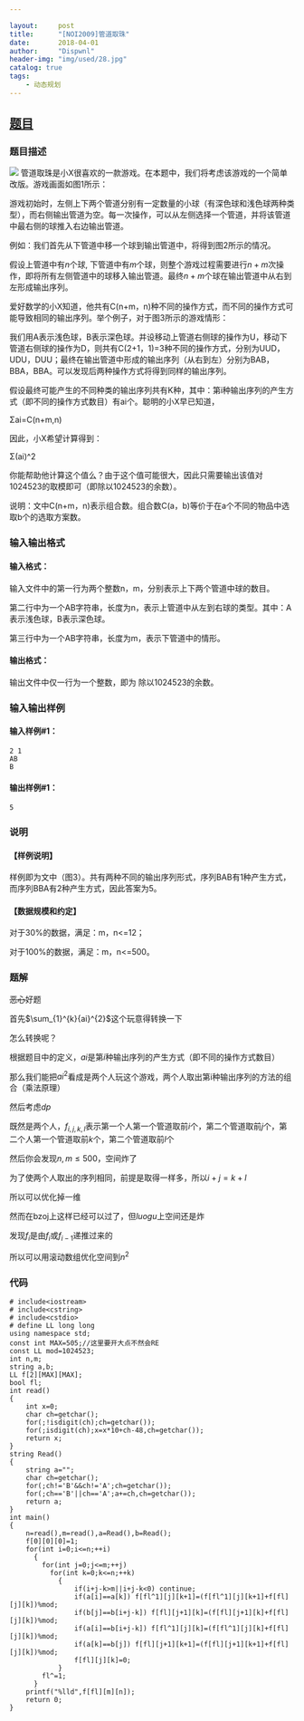 ```yaml
---

layout:     post
title:      "[NOI2009]管道取珠"
date:       2018-04-01
author:     "Dispwnl"
header-img: "img/used/28.jpg"
catalog: true
tags:
    - 动态规划
---
```

## [题目](https://www.luogu.org/problemnew/show/P1758)
### 题目描述
![](https://cdn.luogu.org/upload/pic/2614.png)
管道取珠是小X很喜欢的一款游戏。在本题中，我们将考虑该游戏的一个简单改版。游戏画面如图1所示：

游戏初始时，左侧上下两个管道分别有一定数量的小球（有深色球和浅色球两种类型），而右侧输出管道为空。每一次操作，可以从左侧选择一个管道，并将该管道中最右侧的球推入右边输出管道。

例如：我们首先从下管道中移一个球到输出管道中，将得到图2所示的情况。

假设上管道中有$n$个球, 下管道中有$m$个球，则整个游戏过程需要进行$n+m$次操作，即将所有左侧管道中的球移入输出管道。最终$n+m$个球在输出管道中从右到左形成输出序列。

爱好数学的小X知道，他共有C(n+m，n)种不同的操作方式，而不同的操作方式可能导致相同的输出序列。举个例子，对于图3所示的游戏情形：

我们用A表示浅色球，B表示深色球。并设移动上管道右侧球的操作为U，移动下管道右侧球的操作为D，则共有C(2+1，1)=3种不同的操作方式，分别为UUD，UDU，DUU；最终在输出管道中形成的输出序列（从右到左）分别为BAB，BBA，BBA。可以发现后两种操作方式将得到同样的输出序列。

假设最终可能产生的不同种类的输出序列共有K种，其中：第i种输出序列的产生方式（即不同的操作方式数目）有ai个。聪明的小X早已知道，

Σai=C(n+m,n)

因此，小X希望计算得到：

Σ(ai)^2

你能帮助他计算这个值么？由于这个值可能很大，因此只需要输出该值对1024523的取模即可（即除以1024523的余数）。

说明：文中C(n+m，n)表示组合数。组合数C(a，b)等价于在a个不同的物品中选取b个的选取方案数。

### 输入输出格式
#### 输入格式：
输入文件中的第一行为两个整数n，m，分别表示上下两个管道中球的数目。

第二行中为一个AB字符串，长度为n，表示上管道中从左到右球的类型。其中：A表示浅色球，B表示深色球。

第三行中为一个AB字符串，长度为m，表示下管道中的情形。

#### 输出格式：
输出文件中仅一行为一个整数，即为 除以1024523的余数。

### 输入输出样例
#### 输入样例#1：
```plain
2 1
AB
B
```
#### 输出样例#1： 
```plain
5
```
### 说明
#### 【样例说明】
样例即为文中（图3）。共有两种不同的输出序列形式，序列BAB有1种产生方式，而序列BBA有2种产生方式，因此答案为5。

#### 【数据规模和约定】

对于30%的数据，满足：m，n<=12；

对于100%的数据，满足：m，n<=500。

### 题解

~~恶心~~好题

首先$\sum_{1}^{k}{ai}^{2}$这个玩意得转换一下

怎么转换呢？

根据题目中的定义，$ai$是第$i$种输出序列的产生方式（即不同的操作方式数目）

那么我们能把${ai}^{2}$看成是两个人玩这个游戏，两个人取出第i种输出序列的方法的组合（乘法原理）

然后考虑$dp$

既然是两个人，$f_{i,j,k,l}​$表示第一个人第一个管道取前$i​$个，第二个管道取前$j​$个，第二个人第一个管道取前$k​$个，第二个管道取前$l​$个

然后你会发现$n,m\le 500$，空间炸了

为了使两个人取出的序列相同，前提是取得一样多，所以$i+j=k+l$

所以可以优化掉一维

然而在bzoj上这样已经可以过了，但$luogu$上空间还是炸

发现$f_i$是由$f_i$或$f_{i-1}$递推过来的

所以可以用滚动数组优化空间到$n^2​$

### 代码
```
# include<iostream>
# include<cstring>
# include<cstdio>
# define LL long long
using namespace std;
const int MAX=505;//这里要开大点不然会RE
const LL mod=1024523;
int n,m;
string a,b;
LL f[2][MAX][MAX];
bool fl;
int read()
{
	int x=0;
	char ch=getchar();
	for(;!isdigit(ch);ch=getchar());
	for(;isdigit(ch);x=x*10+ch-48,ch=getchar());
	return x;
}
string Read()
{
	string a="";
	char ch=getchar();
	for(;ch!='B'&&ch!='A';ch=getchar());
	for(;ch=='B'||ch=='A';a+=ch,ch=getchar());
	return a;
}
int main()
{
	n=read(),m=read(),a=Read(),b=Read();
	f[0][0][0]=1;
	for(int i=0;i<=n;++i)
	  {
	  	for(int j=0;j<=m;++j)
	      for(int k=0;k<=n;++k)
	      	{
	      		if(i+j-k>m||i+j-k<0) continue;
	      		if(a[i]==a[k]) f[fl^1][j][k+1]=(f[fl^1][j][k+1]+f[fl][j][k])%mod;
	      		if(b[j]==b[i+j-k]) f[fl][j+1][k]=(f[fl][j+1][k]+f[fl][j][k])%mod;
	      		if(a[i]==b[i+j-k]) f[fl^1][j][k]=(f[fl^1][j][k]+f[fl][j][k])%mod;
	      		if(a[k]==b[j]) f[fl][j+1][k+1]=(f[fl][j+1][k+1]+f[fl][j][k])%mod;
	      		f[fl][j][k]=0;
		  	}
		fl^=1;
	  }
	printf("%lld",f[fl][m][n]);
	return 0;
}
```
